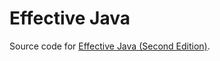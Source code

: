 Effective Java
==============

Source code for [Effective Java (Second Edition)](https://github.com/andrewpage/programming-ebooks/blob/master/Java/Effective%20Java%20(2nd%20Edition).pdf).
